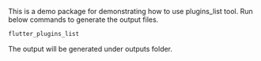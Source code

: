 This is a demo package for demonstrating how to use plugins_list tool.
Run below commands to generate the output files.

```sh 
flutter_plugins_list
```
The output will be generated under outputs folder.
